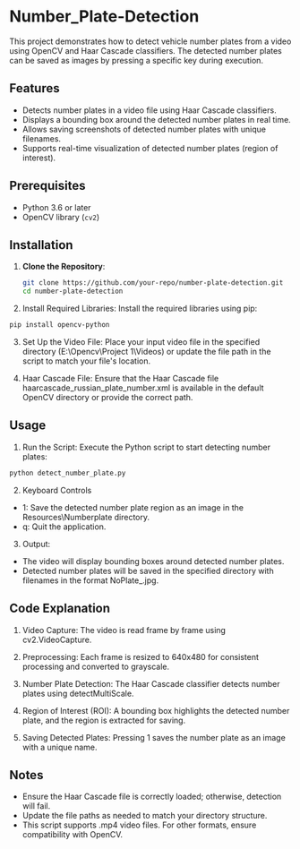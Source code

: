 # Number_Plate-Detection
This project demonstrates how to detect vehicle number plates from a video using OpenCV and Haar Cascade classifiers. The detected number plates can be saved as images by pressing a specific key during execution.

## Features

- Detects number plates in a video file using Haar Cascade classifiers.
- Displays a bounding box around the detected number plates in real time.
- Allows saving screenshots of detected number plates with unique filenames.
- Supports real-time visualization of detected number plates (region of interest).

## Prerequisites

- Python 3.6 or later
- OpenCV library (`cv2`)

## Installation

1. **Clone the Repository**:
   ```bash
   git clone https://github.com/your-repo/number-plate-detection.git
   cd number-plate-detection
2. Install Required Libraries: Install the required libraries using pip:

```bash
pip install opencv-python
```
3. Set Up the Video File: Place your input video file in the specified directory (E:\Opencv\Project 1\Videos) or update the file path in the script to match your file's location.

4. Haar Cascade File: Ensure that the Haar Cascade file haarcascade_russian_plate_number.xml is available in the default OpenCV directory or provide the correct path.

## Usage
1. Run the Script: Execute the Python script to start detecting number plates:

```bash
python detect_number_plate.py
```
2. Keyboard Controls
- 1: Save the detected number plate region as an image in the Resources\Numberplate directory.
- q: Quit the application.

3. Output:

- The video will display bounding boxes around detected number plates.
- Detected number plates will be saved in the specified directory with filenames in the format NoPlate_<count>.jpg.



## Code Explanation
1. Video Capture: The video is read frame by frame using cv2.VideoCapture.

2. Preprocessing: Each frame is resized to 640x480 for consistent processing and converted to grayscale.

3. Number Plate Detection: The Haar Cascade classifier detects number plates using detectMultiScale.

4. Region of Interest (ROI): A bounding box highlights the detected number plate, and the region is extracted for saving.

5. Saving Detected Plates: Pressing 1 saves the number plate as an image with a unique name.

## Notes
- Ensure the Haar Cascade file is correctly loaded; otherwise, detection will fail.
- Update the file paths as needed to match your directory structure.
- This script supports .mp4 video files. For other formats, ensure compatibility with OpenCV.
